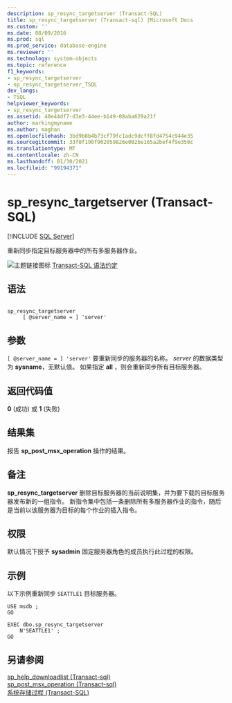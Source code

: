 ```yaml
---
description: sp_resync_targetserver (Transact-SQL)
title: sp_resync_targetserver (Transact-sql) |Microsoft Docs
ms.custom: ''
ms.date: 08/09/2016
ms.prod: sql
ms.prod_service: database-engine
ms.reviewer: ''
ms.technology: system-objects
ms.topic: reference
f1_keywords:
- sp_resync_targetserver
- sp_resync_targetserver_TSQL
dev_langs:
- TSQL
helpviewer_keywords:
- sp_resync_targetserver
ms.assetid: 40e44df7-d3e3-44ee-b149-08aba629a21f
author: markingmyname
ms.author: maghan
ms.openlocfilehash: 3bd9b8b4b73cf79fc1adc9dcff8fd4754c944e35
ms.sourcegitcommit: 33f0f190f962059826e002be165a2bef4f9e350c
ms.translationtype: MT
ms.contentlocale: zh-CN
ms.lasthandoff: 01/30/2021
ms.locfileid: "99194371"
---
```

# <a name="sp_resync_targetserver-transact-sql"></a>sp_resync_targetserver (Transact-SQL)
[!INCLUDE [SQL Server](../../includes/applies-to-version/sqlserver.md)]

  重新同步指定目标服务器中的所有多服务器作业。  
  
 ![主题链接图标](../../database-engine/configure-windows/media/topic-link.gif "“主题链接”图标") [Transact-SQL 语法约定](../../t-sql/language-elements/transact-sql-syntax-conventions-transact-sql.md)  
  
## <a name="syntax"></a>语法  
  
```  
  
sp_resync_targetserver  
     [ @server_name = ] 'server'  
```  
  
## <a name="arguments"></a>参数  
`[ @server_name = ] 'server'` 要重新同步的服务器的名称。 *server* 的数据类型为 **sysname**，无默认值。 如果指定 **all** ，则会重新同步所有目标服务器。  
  
## <a name="return-code-values"></a>返回代码值  
 **0** (成功) 或 **1** (失败)   
  
## <a name="result-sets"></a>结果集  
 报告 **sp_post_msx_operation** 操作的结果。  
  
## <a name="remarks"></a>备注  
 **sp_resync_targetserver** 删除目标服务器的当前说明集，并为要下载的目标服务器发布新的一组指令。 新指令集中包括一条删除所有多服务器作业的指令，随后是当前以该服务器为目标的每个作业的插入指令。  
  
## <a name="permissions"></a>权限  
 默认情况下授予 **sysadmin** 固定服务器角色的成员执行此过程的权限。  
  
## <a name="examples"></a>示例  
 以下示例重新同步 `SEATTLE1` 目标服务器。  
  
```  
USE msdb ;  
GO  
  
EXEC dbo.sp_resync_targetserver  
    N'SEATTLE1' ;  
GO  
```  
  
## <a name="see-also"></a>另请参阅  
 [sp_help_downloadlist &#40;Transact-sql&#41;](../../relational-databases/system-stored-procedures/sp-help-downloadlist-transact-sql.md)   
 [sp_post_msx_operation &#40;Transact-sql&#41;](../../relational-databases/system-stored-procedures/sp-post-msx-operation-transact-sql.md)   
 [系统存储过程 (Transact-SQL)](../../relational-databases/system-stored-procedures/system-stored-procedures-transact-sql.md)  
  
  
